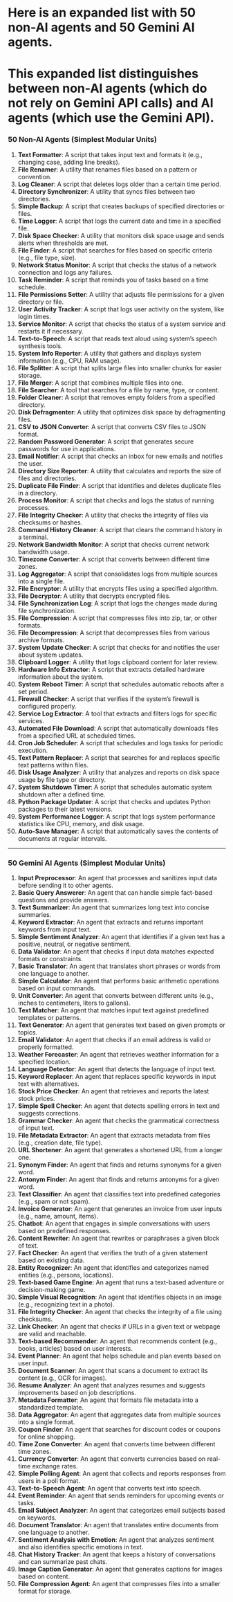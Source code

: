 # Here is an expanded list with 50 non-AI agents and 50 Gemini AI agents.
# This expanded list distinguishes between non-AI agents (which do not rely on Gemini API calls) and AI agents (which use the Gemini API).

### 50 Non-AI Agents (Simplest Modular Units)
1. **Text Formatter**: A script that takes input text and formats it (e.g., changing case, adding line breaks).
2. **File Renamer**: A utility that renames files based on a pattern or convention.
3. **Log Cleaner**: A script that deletes logs older than a certain time period.
4. **Directory Synchronizer**: A utility that syncs files between two directories.
5. **Simple Backup**: A script that creates backups of specified directories or files.
6. **Time Logger**: A script that logs the current date and time in a specified file.
7. **Disk Space Checker**: A utility that monitors disk space usage and sends alerts when thresholds are met.
8. **File Finder**: A script that searches for files based on specific criteria (e.g., file type, size).
9. **Network Status Monitor**: A script that checks the status of a network connection and logs any failures.
10. **Task Reminder**: A script that reminds you of tasks based on a time schedule.
11. **File Permissions Setter**: A utility that adjusts file permissions for a given directory or file.
12. **User Activity Tracker**: A script that logs user activity on the system, like login times.
13. **Service Monitor**: A script that checks the status of a system service and restarts it if necessary.
14. **Text-to-Speech**: A script that reads text aloud using system’s speech synthesis tools.
15. **System Info Reporter**: A utility that gathers and displays system information (e.g., CPU, RAM usage).
16. **File Splitter**: A script that splits large files into smaller chunks for easier storage.
17. **File Merger**: A script that combines multiple files into one.
18. **File Searcher**: A tool that searches for a file by name, type, or content.
19. **Folder Cleaner**: A script that removes empty folders from a specified directory.
20. **Disk Defragmenter**: A utility that optimizes disk space by defragmenting files.
21. **CSV to JSON Converter**: A script that converts CSV files to JSON format.
22. **Random Password Generator**: A script that generates secure passwords for use in applications.
23. **Email Notifier**: A script that checks an inbox for new emails and notifies the user.
24. **Directory Size Reporter**: A utility that calculates and reports the size of files and directories.
25. **Duplicate File Finder**: A script that identifies and deletes duplicate files in a directory.
26. **Process Monitor**: A script that checks and logs the status of running processes.
27. **File Integrity Checker**: A utility that checks the integrity of files via checksums or hashes.
28. **Command History Cleaner**: A script that clears the command history in a terminal.
29. **Network Bandwidth Monitor**: A script that checks current network bandwidth usage.
30. **Timezone Converter**: A script that converts between different time zones.
31. **Log Aggregator**: A script that consolidates logs from multiple sources into a single file.
32. **File Encryptor**: A utility that encrypts files using a specified algorithm.
33. **File Decryptor**: A utility that decrypts encrypted files.
34. **File Synchronization Log**: A script that logs the changes made during file synchronization.
35. **File Compression**: A script that compresses files into zip, tar, or other formats.
36. **File Decompression**: A script that decompresses files from various archive formats.
37. **System Update Checker**: A script that checks for and notifies the user about system updates.
38. **Clipboard Logger**: A utility that logs clipboard content for later review.
39. **Hardware Info Extractor**: A script that extracts detailed hardware information about the system.
40. **System Reboot Timer**: A script that schedules automatic reboots after a set period.
41. **Firewall Checker**: A script that verifies if the system’s firewall is configured properly.
42. **Service Log Extractor**: A tool that extracts and filters logs for specific services.
43. **Automated File Download**: A script that automatically downloads files from a specified URL at scheduled times.
44. **Cron Job Scheduler**: A script that schedules and logs tasks for periodic execution.
45. **Text Pattern Replacer**: A script that searches for and replaces specific text patterns within files.
46. **Disk Usage Analyzer**: A utility that analyzes and reports on disk space usage by file type or directory.
47. **System Shutdown Timer**: A script that schedules automatic system shutdown after a defined time.
48. **Python Package Updater**: A script that checks and updates Python packages to their latest versions.
49. **System Performance Logger**: A script that logs system performance statistics like CPU, memory, and disk usage.
50. **Auto-Save Manager**: A script that automatically saves the contents of documents at regular intervals.

---

### 50 Gemini AI Agents (Simplest Modular Units)
1. **Input Preprocessor**: An agent that processes and sanitizes input data before sending it to other agents.
2. **Basic Query Answerer**: An agent that can handle simple fact-based questions and provide answers.
3. **Text Summarizer**: An agent that summarizes long text into concise summaries.
4. **Keyword Extractor**: An agent that extracts and returns important keywords from input text.
5. **Simple Sentiment Analyzer**: An agent that identifies if a given text has a positive, neutral, or negative sentiment.
6. **Data Validator**: An agent that checks if input data matches expected formats or constraints.
7. **Basic Translator**: An agent that translates short phrases or words from one language to another.
8. **Simple Calculator**: An agent that performs basic arithmetic operations based on input commands.
9. **Unit Converter**: An agent that converts between different units (e.g., inches to centimeters, liters to gallons).
10. **Text Matcher**: An agent that matches input text against predefined templates or patterns.
11. **Text Generator**: An agent that generates text based on given prompts or topics.
12. **Email Validator**: An agent that checks if an email address is valid or properly formatted.
13. **Weather Forecaster**: An agent that retrieves weather information for a specified location.
14. **Language Detector**: An agent that detects the language of input text.
15. **Keyword Replacer**: An agent that replaces specific keywords in input text with alternatives.
16. **Stock Price Checker**: An agent that retrieves and reports the latest stock prices.
17. **Simple Spell Checker**: An agent that detects spelling errors in text and suggests corrections.
18. **Grammar Checker**: An agent that checks the grammatical correctness of input text.
19. **File Metadata Extractor**: An agent that extracts metadata from files (e.g., creation date, file type).
20. **URL Shortener**: An agent that generates a shortened URL from a longer one.
21. **Synonym Finder**: An agent that finds and returns synonyms for a given word.
22. **Antonym Finder**: An agent that finds and returns antonyms for a given word.
23. **Text Classifier**: An agent that classifies text into predefined categories (e.g., spam or not spam).
24. **Invoice Generator**: An agent that generates an invoice from user inputs (e.g., name, amount, items).
25. **Chatbot**: An agent that engages in simple conversations with users based on predefined responses.
26. **Content Rewriter**: An agent that rewrites or paraphrases a given block of text.
27. **Fact Checker**: An agent that verifies the truth of a given statement based on existing data.
28. **Entity Recognizer**: An agent that identifies and categorizes named entities (e.g., persons, locations).
29. **Text-based Game Engine**: An agent that runs a text-based adventure or decision-making game.
30. **Simple Visual Recognition**: An agent that identifies objects in an image (e.g., recognizing text in a photo).
31. **File Integrity Checker**: An agent that checks the integrity of a file using checksums.
32. **Link Checker**: An agent that checks if URLs in a given text or webpage are valid and reachable.
33. **Text-based Recommender**: An agent that recommends content (e.g., books, articles) based on user interests.
34. **Event Planner**: An agent that helps schedule and plan events based on user input.
35. **Document Scanner**: An agent that scans a document to extract its content (e.g., OCR for images).
36. **Resume Analyzer**: An agent that analyzes resumes and suggests improvements based on job descriptions.
37. **Metadata Formatter**: An agent that formats file metadata into a standardized template.
38. **Data Aggregator**: An agent that aggregates data from multiple sources into a single format.
39. **Coupon Finder**: An agent that searches for discount codes or coupons for online shopping.
40. **Time Zone Converter**: An agent that converts time between different time zones.
41. **Currency Converter**: An agent that converts currencies based on real-time exchange rates.
42. **Simple Polling Agent**: An agent that collects and reports responses from users in a poll format.
43. **Text-to-Speech Agent**: An agent that converts text into speech.
44. **Event Reminder**: An agent that sends reminders for upcoming events or tasks.
45. **Email Subject Analyzer**: An agent that categorizes email subjects based on keywords.
46. **Document Translator**: An agent that translates entire documents from one language to another.
47. **Sentiment Analysis with Emotion**: An agent that analyzes sentiment and also identifies specific emotions in text.
48. **Chat History Tracker**: An agent that keeps a history of conversations and can summarize past chats.
49. **Image Caption Generator**: An agent that generates captions for images based on content.
50. **File Compression Agent**: An agent that compresses files into a smaller format for storage.
